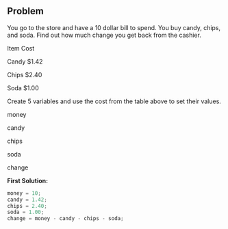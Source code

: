 ## Problem

You go to the store and have a 10 dollar bill to spend. You buy candy, chips, and soda. Find out how much change you get back from the cashier.

Item	Cost

Candy	$1.42

Chips	$2.40

Soda	$1.00

Create 5 variables and use the cost from the table above to set their values.

money

candy

chips

soda

change

**First Solution:**
```python
money = 10;
candy = 1.42;
chips = 2.40;
soda = 1.00;
change = money - candy - chips - soda;
```    
